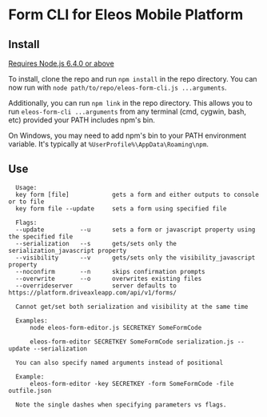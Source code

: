 # Form CLI for Eleos Mobile Platform

## Install

[Requires Node.js 6.4.0 or above](https://nodejs.org/en/download/)

To install, clone the repo and run `npm install` in the repo directory. You can now run with `node path/to/repo/eleos-form-cli.js ...arguments`.

Additionally, you can run `npm link` in the repo directory. This allows you to run `eleos-form-cli ...arguments` from any terminal (cmd, cygwin, bash, etc) provided your PATH includes npm's bin. 

On Windows, you may need to add npm's bin to your PATH environment variable. It's typically at `%UserProfile%\AppData\Roaming\npm`.

## Use

```
  Usage:
  key form [file]            gets a form and either outputs to console or to file
  key form file --update     sets a form using specified file

  Flags:
  --update          --u      sets a form or javascript property using the specified file
  --serialization   --s      gets/sets only the serialization_javascript property
  --visibility      --v      gets/sets only the visibility_javascript property
  --noconfirm       --n      skips confirmation prompts
  --overwrite       --o      overwrites existing files
  --overrideserver           server defaults to https://platform.driveaxleapp.com/api/v1/forms/

  Cannot get/set both serialization and visibility at the same time

  Examples:
      node eleos-form-editor.js SECRETKEY SomeFormCode

      eleos-form-editor SECRETKEY SomeFormCode serialization.js --update --serialization

  You can also specify named arguments instead of positional

  Example:
      eleos-form-editor -key SECRETKEY -form SomeFormCode -file outfile.json

  Note the single dashes when specifying parameters vs flags.
```
